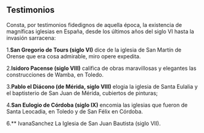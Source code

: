 ## Testimonios

Consta, por testimonios fidedignos de aquella época, la existencia de magníficas
iglesias en España, desde los últimos años del siglo VI hasta la invasión sarracena:

1.**San Gregorio de Tours (siglo VI)** dice de la iglesia de San Martín de Orense que era
cosa admirable, miro opere expedita.

2.**Isidoro Pacense (siglo VIII)** califica de obras maravillosas y elegantes las
construcciones de Wamba, en Toledo.

3.**Pablo el Diácono (de Mérida, siglo VIII)** elogia la iglesia de Santa Eulalia y el
baptisterio de San Juan de Mérida, cubiertos de pinturas;

4.**San Eulogio de Córdoba (siglo IX)** encomia las iglesias que fueron de Santa
Leocadia, en Toledo y de San Félix en Córdoba.













6.** IvanaSanchez La Iglesia de San Juan Bautista (siglo VII).













